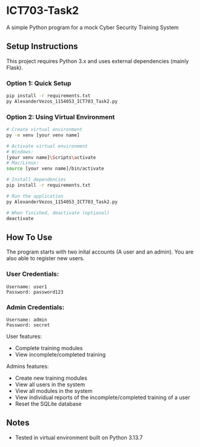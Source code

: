 # ICT703-Task2
A simple Python program for a mock Cyber Security Training System

## Setup Instructions
This project requires Python 3.x and uses external dependencies (mainly Flask).

### Option 1: Quick Setup
```bash
pip install -r requirements.txt
py AlexanderVezos_1154053_ICT703_Task2.py
```

### Option 2: Using Virtual Environment
```bash
# Create virtual environment
py -m venv [your venv name]

# Activate virtual environment
# Windows:
[your venv name]\Scripts\activate
# Mac/Linux:
source [your venv name]/bin/activate

# Install dependencies
pip install -r requirements.txt

# Run the application
py AlexanderVezos_1154053_ICT703_Task2.py

# When finished, deactivate (optional)
deactivate
```

## How To Use
The program starts with two inital accounts (A user and an admin). You are also able to register new users.

### User Credentials:
```
Username: user1
Password: password123
```
### Admin Credentials:
```
Username: admin
Password: secret
```

User features:
- Complete training modules
- View incomplete/completed training

Admins features:
- Create new training modules
- View all users in the system
- View all modules in the system
- View individual reports of the incomplete/completed training of a user
- Reset the SQLite database

## Notes
- Tested in virtual environment built on Python 3.13.7

